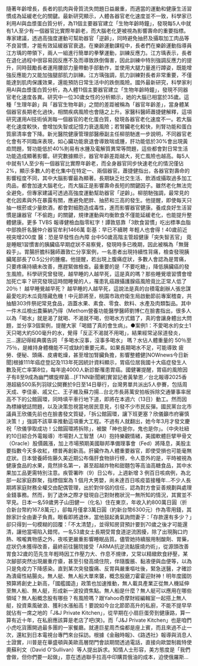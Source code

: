 隨著年齡增長，長者的肌肉與骨質流失問題日益嚴重，而適當的運動和健康生活習慣成為延緩老化的關鍵。最新研究顯示，人體各器官老化速度並不一致，科學家已利用AI與血漿蛋白質分析，為11個主要器官建立「生物年齡時鐘」，發現每5人中就有1人至少有一個器官比實際年齡老，而大腦老化更被視為影響壽命的重要指標。專家建議，透過高強度運動可幫助器官「逆齡」，同時避免抽菸及攝取加工肉品等不良習慣，才能有效延緩器官衰退。在樂齡運動課程中，長者們在樂齡運動指導員江方瑀的帶領下，兩人一組進行簡單的拳擊運動，訓練反應力。江方瑀表示，長者在退化過程中很容易因反應不及而導致跌倒傷害，因此訓練中特別強調反應力的提升，同時鼓勵長者運用腰部力量帶動手部動作，並使用大腿力量進行蹲姿，既能增強反應能力又能加強腿部肌力訓練。江方瑀強調，肌力訓練對長者非常重要，不僅能達到肌肉保護效果，還能預防日常生活中的跌倒風險。國外最新研究，科學家利用AI與血漿蛋白質分析，為人體11個主要器官建立「生物年齡時鐘」，發現不同器官老化速度各異。研究中一位30歲女性的分析顯示，她的大腦已相當於35歲。這種「生理年齡」與「器官生物年齡」之間的差距被稱為「器官年齡差」，當身體某個器官長期老化過快，相關疾病風險也會隨之上升。家醫科醫師蕭捷健解釋，這項研究運用AI技術偵測每一個器官的老化蛋白質，發現各器官老化速度不一。若大腦老化速度較快，會增加失智或記憶力衰退風險；若腎臟老化較快，則腎功能和蛋白質廓清率會下降。新光醫院健康管理部醫療副主任柳朋馳進一步說明，不同器官老化會有不同臨床表現，如心臟功能衰退會導致喘或腫，肝功能低於30%會出現黃疸問題，腎功能低於40%則易有水腫及電解質異常等問題，這些都會對日常生活功能造成顯著影響。研究數據顯示，器官年齡差距越大，死亡風險也越高。每5人中就有1人至少有一個器官比實際年齡老，而全身器官同步快速老化的情況僅佔2%，顯示多數人的老化集中在特定一、兩個器官。蕭捷健指出，各器官對壽命的影響程度不同，其中大腦影響最為顯著。長期缺乏社交生活、飲酒或攝取過多加工肉品，都會加速大腦老化，而大腦正是影響壽命長短的關鍵因子。雖然老化無法完全避免，但專家建議可透過高強度運動幫助器官「逆齡」。柳朋馳強調，最常見的老化因素與外在暴露有關，應避免肥胖、抽菸和三高的發生。他提醒，即使每天只抽一根菸或少量飲酒，都會對細胞造成毒性，進而影響器官健康。養成良好生活習慣是讓器官「不偷跑」的關鍵，規律運動與均衡飲食不僅能延緩老化，也能提升整體健康。更多 TVBS 報導健檢血脂零紅字！譚敦慈靠「3飲食習慣」吃出標準血脂 中部換肝名醫仲介器官牟利1466萬 彰基：早已不續聘  年輕人也會得！40歲前近視突增200度 醫：恐是早發性白內障 台中50歲高階主管超健康「突失智丟官」 竟是睡眠1習慣害的胰臟癌早期症狀不易察覺，發現時多已晚期，因此被稱為「無聲殺手」。胃腸肝膽科醫師蕭敦仁分享案例，一名患者出現持續性背痛，檢查發現胰臟尾部長了0.5公分的腫瘤。他提醒，若出現上腹痛症狀，多數人會認為是胃痛，只要疼痛持續未改善，應趕緊做檢查。最重要的是「不要吃糖」，降低胰臟癌的發生風險。科學研究曾發現，越早睡的人越早死，這是真的嗎？那些睡覺壞習慣會增加死亡率？研究發現這時間睡覺的人，罹患乳癌跟攝護腺癌風險竟比正常人低了20％！ 越早睡覺越早死？ 越早睡的人越早死，這說法是真的台積電創辦人張忠謀最愛吃的木瓜竟隱藏危機！中元節將至，桃園市政府衛生局啟動節前專案稽查，共抽驗303件祭祀常見食品，涵蓋水果、素食、零食、飲料、水產及肉類製品。其中一件木瓜檢出農藥納乃得（Methom營養功能醫學醫師劉博仁在臉書指出，很多人以為「喝水」就是渴了就喝、不渴就不喝，但喝水方式錯了，真的會讓身體出大問題，並分享3個案例，提醒大家「喝錯了真的會生病」。●案例1：不愛喝水的女士1天只喝大約500毫升的水，覺得「反正不渴就不用喝」，結果經常泌尿道發炎，三...還記得經典廣告詞 「多喝水沒事，沒事多喝水」 嗎？水佔人體重量的 50％至75％，是維持身體機能不可或缺的重要元素。如果長期喝水不足，可能導致 疲勞、便秘、頭痛、皮膚乾燥，甚至增加腎臟負擔，影響整體健[NOWnews今日新聞]根據111年癌症登記及113年死因統計資料顯示，胃癌位居我國十大癌症發生人數及死亡率第8位，每年逾4000人新診斷罹患胃癌。國健署提醒，胃癌的風險因子有8至9成為幽門螺旋桿菌...[FTNN新聞網]實習記者黃摯恩／台北報導2025香港超級500系列羽球公開賽於9日至14日舉行，台灣男單共派出5人參賽，包括周天成、李佳豪、戚又仁、王子維及蘇力揚...台北市長蔣萬安拍板拆除交通肇事率居高不下的公館圓環，同時填平車行地下道，即將在本週六（13日）動工。然而因為標線號誌問題，以及決策忽視當地居民意見，引發不少市民反彈。國民黨台北市議員王欣儀先前也在臉書發文質疑，「拆公館圓環，讓下班更塞？欣儀籲市府審慎決策！」強調不該草率推動這項重大工程。不過有人就翻出，她今年3月才發文慶祝「欣儀爭取成功！公館圓環將拆除」，被酸「神也是你，鬼也是你」。（中央社紐約10日綜合外電報導）市場對人工智慧（AI）抱持樂觀情緒，美國軟體巨擘甲骨文（Oracle）股價飆漲，加上市場預期美國聯邦準備理事會（Fed）將降息，美股主要指數今天多收紅，標普再創新高。肝臟作為人體重要器官，即使受損也可能毫無症狀。日本營養師佐藤久美近期公布傷肝食物排行榜，令人意外的是，平時被視為健康食品的水果，竟然排名第一，甚至超越炸物和甜麵包等高油高糖食品，其中水果加工品更需特別注意。疾管署昨（9）日公布，上週新增 3 例百日咳病例，為北部一起家庭群聚，指標個案為 1 個月大男嬰，尚未達百日咳疫苗接種年...不少人長期將家庭財務全權交由配偶管理，出於對伴侶的信任，認為對方會妥善規劃與處理金錢事務。然而，到了退休之際才發現自己對財務狀況一無所知的情況，其實並不罕見。日本一名59歲男子山田健一（化名）住在東京，年收入約800萬日圓（折合新台幣約167.8萬元），卻每月僅拿3萬日圓（約新台幣6300元）作為零用錢，其餘家計全由妻子負責。眼看即將退休，當他鼓起勇氣詢問妻子：「存款還有多少？」卻只得到一句模糊的回覆：「不太清楚」，並得知房貸預計要到70歲之後才可能還清，讓他當場陷入錯愕。一名53歲女士長期受胃食道逆流困擾，除了出現胸口灼熱、喉嚨異物感之外，夜咳更嚴重影響睡眠品質。儘管她持續服用制酸劑、胃藥，症狀仍未獲得改善，最終前往醫院接受「ARMA抗逆流黏膜燒灼術」，從源頭改善胃食32歲的范先生年輕時因工作壓力大、作息不規律，又常以精緻飲食紓壓，某次腳部突然出現嚴重疔瘡，甚至引發高燒住院，伴隨腹脹、黏液便與血便等，以為只是免疫力下降感染。直到某次突發腹痛、反胃與嚴重嘔吐後，緊急送醫，才確診為潰瘍性結腸炎。無人艇、無人船大單來襲，概念股磨刀霍霍迎財神！明年度國防預算將創史上新高，「國艦國造」政策也加速推動，無人載具產業正從無人機延伸至無人船、無人艇，形成新一波投資焦點。無人船是什麼？無人艇可以應用在哪些領域？無人船概念股有哪些？有風險嗎？跟Yahoo奇摩財經編輯室一起搭上無人艇，投資乘風破浪、獲利水漲船高！要說如今台北節節高升的私廚，不能不提早早就佔有一席之地的「J&J Private Kitchen」，從早期在小扇巨蛋旁到健康路，算一算有近十年，在私廚應該算是老店了吧(笑)。而「J&J Private Kitchen」也是咱們小虎吃貨團開過最多團的一家餐廳。就連巨星周杰倫都是座上賓，而且來過不止一次，還紅到日本電視台專門來台採訪。根據《金融時報》、《路透社》報導與消息人士證實，川普是在華盛頓與美歐高層閉門會談期間透過電話，直接向歐盟制裁特使奧蘇利文（David O'Sullivan）等人提出訴求。知情人士形容，美方態度是「我們會做，但你們要一起做」，意在透過聯手拉高中印購買俄油的成本，迫使俄羅斯...